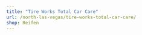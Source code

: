 ```yaml
---
title: "Tire Works Total Car Care"
url: /north-las-vegas/tire-works-total-car-care/
shop: Reifen
---
```

